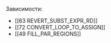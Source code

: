 

Зависимости:
- [[63 REVERT_SUBST_EXPR_RD]]
- [[72 CONVERT_LOOP_TO_ASSIGN]]
- [[49 FILL_PAR_REGIONS]]



